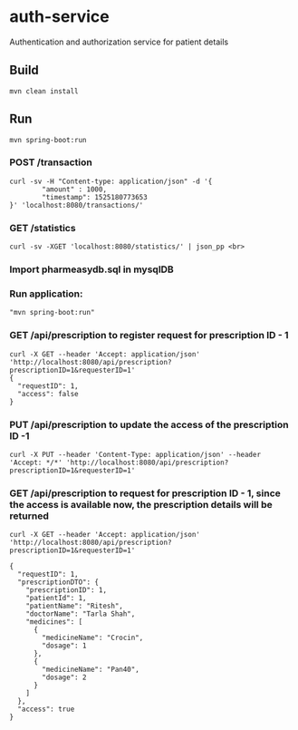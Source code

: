 # auth-service
Authentication and authorization service for patient details


## Build
    mvn clean install

## Run
    mvn spring-boot:run

### POST /transaction
    curl -sv -H "Content-type: application/json" -d '{
            "amount" : 1000,
            "timestamp": 1525180773653
    }' 'localhost:8080/transactions/'

### GET /statistics
    curl -sv -XGET 'localhost:8080/statistics/' | json_pp <br>

### Import pharmeasydb.sql in mysqlDB

### Run application:
    "mvn spring-boot:run" 

### GET /api/prescription to register request for prescription ID - 1
    curl -X GET --header 'Accept: application/json' 'http://localhost:8080/api/prescription?prescriptionID=1&requesterID=1'
    {
      "requestID": 1,
      "access": false
    }
    
### PUT /api/prescription to update the access of the prescription ID -1
    curl -X PUT --header 'Content-Type: application/json' --header 'Accept: */*' 'http://localhost:8080/api/prescription?prescriptionID=1&requesterID=1'


### GET /api/prescription to request for prescription ID - 1, since the access is available now, the prescription details will be returned
    curl -X GET --header 'Accept: application/json' 'http://localhost:8080/api/prescription?prescriptionID=1&requesterID=1'

    {
      "requestID": 1,
      "prescriptionDTO": {
        "prescriptionID": 1,
        "patientId": 1,
        "patientName": "Ritesh",
        "doctorName": "Tarla Shah",
        "medicines": [
          {
            "medicineName": "Crocin",
            "dosage": 1
          },
          {
            "medicineName": "Pan40",
            "dosage": 2
          }
        ]
      },
      "access": true
    }
